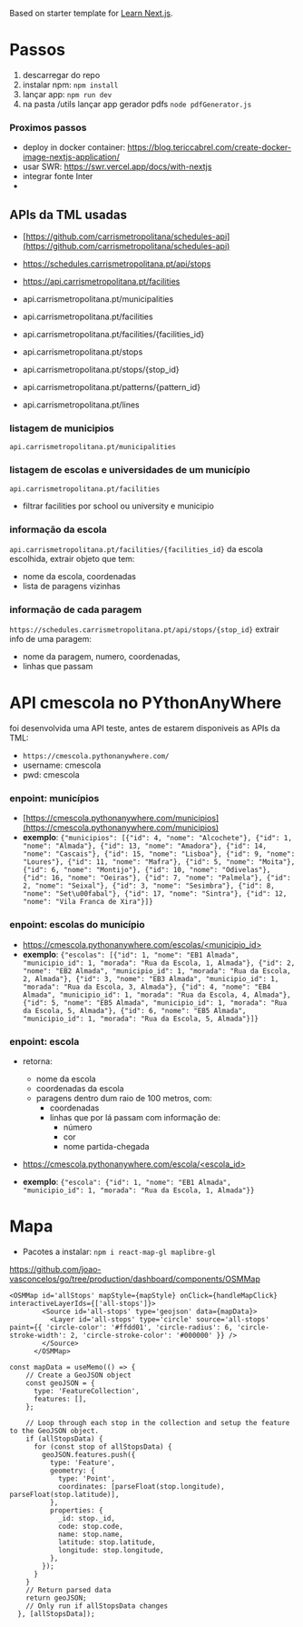 Based on starter template for [Learn Next.js](https://nextjs.org/learn).

# Passos

1. descarregar do repo
1. instalar npm: `npm install`
2. lançar app: `npm run dev`
3. na pasta /utils lançar app gerador pdfs `node pdfGenerator.js`


### Proximos passos

* deploy in docker container: https://blog.tericcabrel.com/create-docker-image-nextjs-application/
* usar SWR: https://swr.vercel.app/docs/with-nextjs
* integrar fonte Inter
* 


## APIs da TML usadas

* [https://github.com/carrismetropolitana/schedules-api](https://github.com/carrismetropolitana/schedules-api)
* https://schedules.carrismetropolitana.pt/api/stops
* https://api.carrismetropolitana.pt/facilities


* api.carrismetropolitana.pt/municipalities
* api.carrismetropolitana.pt/facilities
* api.carrismetropolitana.pt/facilities/{facilities_id}
* api.carrismetropolitana.pt/stops
* api.carrismetropolitana.pt/stops/{stop_id}
* api.carrismetropolitana.pt/patterns/{pattern_id}
* api.carrismetropolitana.pt/lines

### listagem de municipios
`api.carrismetropolitana.pt/municipalities`

### listagem de escolas e universidades de um município
`api.carrismetropolitana.pt/facilities`
* filtrar facilities por school ou university e municipio

### informação da escola 
`api.carrismetropolitana.pt/facilities/{facilities_id}`
da escola escolhida, extrair objeto que tem:
* nome da escola, coordenadas
* lista de paragens vizinhas

### informação de cada paragem 
`https://schedules.carrismetropolitana.pt/api/stops/{stop_id}`
extrair info de uma paragem:
* nome da paragem, numero, coordenadas, 
* linhas que passam




# API cmescola no PYthonAnyWhere
foi desenvolvida uma API teste, antes de estarem disponiveis as APIs da TML:
* `https://cmescola.pythonanywhere.com/` 
* username: cmescola
* pwd: cmescola

###  **enpoint: municípios**

* [https://cmescola.pythonanywhere.com/municipios](https://cmescola.pythonanywhere.com/municipios)
* **exemplo**: `{"municipios": [{"id": 4, "nome": "Alcochete"}, {"id": 1, "nome": "Almada"}, {"id": 13, "nome": "Amadora"}, {"id": 14, "nome": "Cascais"}, {"id": 15, "nome": "Lisboa"}, {"id": 9, "nome": "Loures"}, {"id": 11, "nome": "Mafra"}, {"id": 5, "nome": "Moita"}, {"id": 6, "nome": "Montijo"}, {"id": 10, "nome": "Odivelas"}, {"id": 16, "nome": "Oeiras"}, {"id": 7, "nome": "Palmela"}, {"id": 2, "nome": "Seixal"}, {"id": 3, "nome": "Sesimbra"}, {"id": 8, "nome": "Set\u00fabal"}, {"id": 17, "nome": "Sintra"}, {"id": 12, "nome": "Vila Franca de Xira"}]}`



### **enpoint: escolas do município**

* [https://cmescola.pythonanywhere.com/escolas/<municipio_id>](https://cmescola.pythonanywhere.com/escolas/1)
* **exemplo**: `{"escolas": [{"id": 1, "nome": "EB1 Almada", "municipio_id": 1, "morada": "Rua da Escola, 1, Almada"}, {"id": 2, "nome": "EB2 Almada", "municipio_id": 1, "morada": "Rua da Escola, 2, Almada"}, {"id": 3, "nome": "EB3 Almada", "municipio_id": 1, "morada": "Rua da Escola, 3, Almada"}, {"id": 4, "nome": "EB4 Almada", "municipio_id": 1, "morada": "Rua da Escola, 4, Almada"}, {"id": 5, "nome": "EB5 Almada", "municipio_id": 1, "morada": "Rua da Escola, 5, Almada"}, {"id": 6, "nome": "EB5 Almada", "municipio_id": 1, "morada": "Rua da Escola, 5, Almada"}]}`


### **enpoint: escola**
* retorna:
    * nome da escola
    * coordenadas da escola
    * paragens dentro dum raio de 100 metros, com:
        * coordenadas 
        * linhas que por lá passam com informação de:
            * número
            * cor
            * nome partida-chegada

* [https://cmescola.pythonanywhere.com/escola/<escola_id>](https://cmescola.pythonanywhere.com/escola/1)
* **exemplo**: `{"escola": {"id": 1, "nome": "EB1 Almada", "municipio_id": 1, "morada": "Rua da Escola, 1, Almada"}}`


# Mapa

* Pacotes a instalar:  `npm i react-map-gl maplibre-gl`

https://github.com/joao-vasconcelos/go/tree/production/dashboard/components/OSMMap


```
<OSMMap id='allStops' mapStyle={mapStyle} onClick={handleMapClick} interactiveLayerIds={['all-stops']}>
        <Source id='all-stops' type='geojson' data={mapData}>
          <Layer id='all-stops' type='circle' source='all-stops' paint={{ 'circle-color': '#ffdd01', 'circle-radius': 6, 'circle-stroke-width': 2, 'circle-stroke-color': '#000000' }} />
        </Source>
      </OSMMap>
```

```
const mapData = useMemo(() => {
    // Create a GeoJSON object
    const geoJSON = {
      type: 'FeatureCollection',
      features: [],
    };

    // Loop through each stop in the collection and setup the feature to the GeoJSON object.
    if (allStopsData) {
      for (const stop of allStopsData) {
        geoJSON.features.push({
          type: 'Feature',
          geometry: {
            type: 'Point',
            coordinates: [parseFloat(stop.longitude), parseFloat(stop.latitude)],
          },
          properties: {
            _id: stop._id,
            code: stop.code,
            name: stop.name,
            latitude: stop.latitude,
            longitude: stop.longitude,
          },
        });
      }
    }
    // Return parsed data
    return geoJSON;
    // Only run if allStopsData changes
  }, [allStopsData]);
```